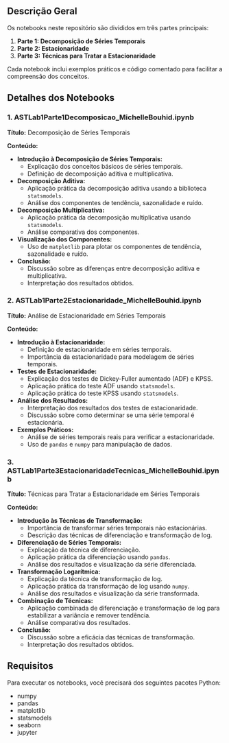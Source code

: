 ## Descrição Geral

Os notebooks neste repositório são divididos em três partes principais:

1. **Parte 1: Decomposição de Séries Temporais**
2. **Parte 2: Estacionaridade**
3. **Parte 3: Técnicas para Tratar a Estacionaridade**

Cada notebook inclui exemplos práticos e código comentado para facilitar a compreensão dos conceitos.

## Detalhes dos Notebooks

### 1. ASTLab1Parte1Decomposicao_MichelleBouhid.ipynb

**Título:** Decomposição de Séries Temporais

**Conteúdo:**
- **Introdução à Decomposição de Séries Temporais:** 
  - Explicação dos conceitos básicos de séries temporais.
  - Definição de decomposição aditiva e multiplicativa.
- **Decomposição Aditiva:**
  - Aplicação prática da decomposição aditiva usando a biblioteca `statsmodels`.
  - Análise dos componentes de tendência, sazonalidade e ruído.
- **Decomposição Multiplicativa:**
  - Aplicação prática da decomposição multiplicativa usando `statsmodels`.
  - Análise comparativa dos componentes.
- **Visualização dos Componentes:**
  - Uso de `matplotlib` para plotar os componentes de tendência, sazonalidade e ruído.
- **Conclusão:**
  - Discussão sobre as diferenças entre decomposição aditiva e multiplicativa.
  - Interpretação dos resultados obtidos.

### 2. ASTLab1Parte2Estacionaridade_MichelleBouhid.ipynb

**Título:** Análise de Estacionaridade em Séries Temporais

**Conteúdo:**
- **Introdução à Estacionaridade:**
  - Definição de estacionaridade em séries temporais.
  - Importância da estacionaridade para modelagem de séries temporais.
- **Testes de Estacionaridade:**
  - Explicação dos testes de Dickey-Fuller aumentado (ADF) e KPSS.
  - Aplicação prática do teste ADF usando `statsmodels`.
  - Aplicação prática do teste KPSS usando `statsmodels`.
- **Análise dos Resultados:**
  - Interpretação dos resultados dos testes de estacionaridade.
  - Discussão sobre como determinar se uma série temporal é estacionária.
- **Exemplos Práticos:**
  - Análise de séries temporais reais para verificar a estacionaridade.
  - Uso de `pandas` e `numpy` para manipulação de dados.

### 3. ASTLab1Parte3EstacionaridadeTecnicas_MichelleBouhid.ipynb

**Título:** Técnicas para Tratar a Estacionaridade em Séries Temporais

**Conteúdo:**
- **Introdução às Técnicas de Transformação:**
  - Importância de transformar séries temporais não estacionárias.
  - Descrição das técnicas de diferenciação e transformação de log.
- **Diferenciação de Séries Temporais:**
  - Explicação da técnica de diferenciação.
  - Aplicação prática da diferenciação usando `pandas`.
  - Análise dos resultados e visualização da série diferenciada.
- **Transformação Logarítmica:**
  - Explicação da técnica de transformação de log.
  - Aplicação prática da transformação de log usando `numpy`.
  - Análise dos resultados e visualização da série transformada.
- **Combinação de Técnicas:**
  - Aplicação combinada de diferenciação e transformação de log para estabilizar a variância e remover tendência.
  - Análise comparativa dos resultados.
- **Conclusão:**
  - Discussão sobre a eficácia das técnicas de transformação.
  - Interpretação dos resultados obtidos.

## Requisitos

Para executar os notebooks, você precisará dos seguintes pacotes Python:

- numpy
- pandas
- matplotlib
- statsmodels
- seaborn
- jupyter




